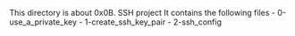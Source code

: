 This directory is about 0x0B. SSH project
It contains the following files
	- 0-use_a_private_key
	- 1-create_ssh_key_pair
	- 2-ssh_config
